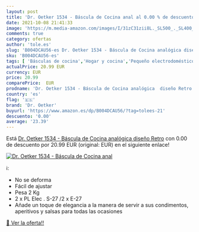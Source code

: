 ```yaml
---
layout: post
title: 'Dr. Oetker 1534 - Báscula de Cocina anal al 0.00 % de descuento'
date: 2021-10-08 21:41:33
image: 'https://m.media-amazon.com/images/I/31zC31zii8L._SL500_._SL400_.jpg'
comments: true
category: ofertas
author: 'tole.es'
slug: 'B004DCAU56-es Dr. Oetker 1534 - Báscula de Cocina analógica diseño Retro'
sku: 'B004DCAU56-es'
tags: [ 'Básculas de cocina','Hogar y cocina','Pequeño electrodoméstico','dr','dr. oetker','oetker', ]
actualPrice: 20.99 EUR
currency: EUR
price: 20.99
comparePrice:  EUR
prodname: 'Dr. Oetker 1534 - Báscula de Cocina analógica  diseño Retro'
country: 'es'
flag: '🇪🇸'
brand: 'Dr. Oetker'
buyurl: 'https://www.amazon.es/dp/B004DCAU56/?tag=tolees-21'
descuento: '0.00'
average: '23.39'
---
```


Está [Dr. Oetker 1534 - Báscula de Cocina analógica  diseño Retro](https://www.amazon.es/dp/B004DCAU56/?tag=tolees-21) con 0.00 de descuento por 20.99 EUR (original:  EUR) en el siguiente enlace!

[![Dr. Oetker 1534 - Báscula de Cocina anal](https://m.media-amazon.com/images/I/31zC31zii8L._SL500_._SL400_.jpg)](https://www.amazon.es/dp/B004DCAU56/?tag=tolees-21)

ℹ️:

- No se deforma
- Fácil de ajustar
- Pesa 2 Kg
- 2 x PL Elec . S-27 /2 x E-27
- Añade un toque de elegancia a la manera de servir a sus condimentos, aperitivos y salsas para todas las ocasiones

[🛒 Ver la oferta!!](https://www.amazon.es/dp/B004DCAU56/?tag=tolees-21)

